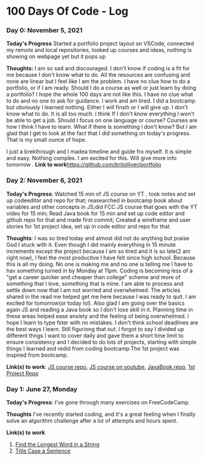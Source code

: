 # 100 Days Of Code - Log

### Day 0: November 5, 2021
<!-- ##### (delete me or comment me out)

**Today's Progress**: Fixed CSS, worked on canvas functionality for the app.

**Thoughts:** I really struggled with CSS, but, overall, I feel like I am slowly getting better at it. Canvas is still new for me, but I managed to figure out some basic functionality.

**Link to work:** [Calculator App](http://www.example.com) -->
**Today's Progress** Started a portfolio project layout on VSCode, connected my remote and local repositories, looked up courses and ideas, nothing is showing on webpage yet but it pops up

**Thoughts:** I am so sad and discouraged. I don't know if coding is a fit for me because I don't know what to do. All the resources are confusing and none are linear but I feel like I am the problem. I have no clue how to do a portfolio, or if I am ready. Should I do a course as well or just learn by doing a portfolio? I hope the whole 100 days are not like this. I have no clue what to do and no one to ask for guidance. I work and am tired. I did a bootcamp but obviously I learned nothing. Either I will finsih or I will give up. I don't know what to do. It is all too much. I think If I don't know everything I won't be able to get a job. Should I focus on one language or course? Courses are how I think I have to learn. What if there is something i don't know? But I am glad that I get to look at the fact that I did something on today's progress. That is my small ounce of hope.

I just a brekthrough and I madea  timeline and guide fro myself. It is simple and easy. Nothing complex. I am excited for this.  Will give more info tomorrow .
**Link to work**https://github.com/britolliver/portfolio

### Day 2: November 6, 2021


**Today's Progress**: Watched 15 min of JS course on YT , took notes and set up codeeditor and repo for that; reasearched in bootcamp book about variables and other concepts in JS;did FCC JS course that goes with the YT video for 15 min; Read Java book for 15 min and set up code editor and github repo for that and made first commit; Created a wireframe and user stories for 1st project idea, set up in code editor and repo for that

**Thoughts**: I was so tired today and almost did not do anything but praise God I stuck with it. Even though I did mainly everything in 15 minute increments except the project because I am so tired and it is so late(2 am right now), I feel the most productive I have felt since high school. Because this is all my doing. No one is making me and no one is telling me I have to hav something turned in by Monday at 11pm. Coding is becoming less of a "get a career quicker and cheaper than college" scheme and more of something that I love, something that is mine. I am able to process and settle down now that I am not worried and overwhelmed. The articles shared in the read me helped get me here because I was ready to quit. I am excited for tomorrow(or today lol). Also glad I am going over the basics again JS and reading a Java book so I don't lose skill in it. Planning time in these areas helped ease anxiety and the feeling of being overwhelmed. i hope I learn to type fster with no mistakes. I don't think school deadlines are the best ways I learn. Still figuriong that out. I forgot to say I divided up different thngs I want to cover daily and gave them a short time limit to ensure consistency and I decided to do lots of projects, starting with simple things I learned and redid from coding bootcamp.The 1st project was inspired from bootcamp.

**Link(s) to work**: [JS course repo](https://github.com/britolliver/JavaScriptCourse), [JS course on youtube](https://www.youtube.com/watch?v=PkZNo7MFNFg), [JavaBook repo](https://github.com/britolliver/LearnJavaBook), [1st Project Repo](https://github.com/britolliver/SimpleQuizGame)


### Day 1: June 27, Monday

**Today's Progress**: I've gone through many exercises on FreeCodeCamp.

**Thoughts** I've recently started coding, and it's a great feeling when I finally solve an algorithm challenge after a lot of attempts and hours spent.

**Link(s) to work**
1. [Find the Longest Word in a String](https://www.freecodecamp.com/challenges/find-the-longest-word-in-a-string)
2. [Title Case a Sentence](https://www.freecodecamp.com/challenges/title-case-a-sentence)
